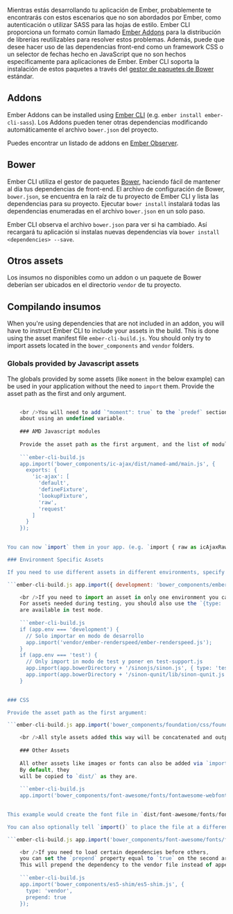 Mientras estás desarrollando tu aplicación de Ember, probablemente te encontrarás con estos escenarios que no son abordados por Ember, como autenticación o utilizar SASS para las hojas de estilo. Ember CLI proporciona un formato común llamado [Ember Addons](#toc_addons) para la distribución de librerías reutilizables para resolver estos problemas. Además, puede que desee hacer uso de las dependencias front-end como un framework CSS o un selector de fechas hecho en JavaScript que no son hechos especificamente para aplicaciones de Ember. Ember CLI soporta la instalación de estos paquetes a través del [gestor de paquetes de Bower](#toc_bower) estándar.

## Addons

Ember Addons can be installed using [Ember CLI](http://ember-cli.com/extending/#developing-addons-and-blueprints) (e.g. `ember install ember-cli-sass`). Los Addons pueden tener otras dependencias modificando automáticamente el archivo `bower.json` del proyecto.

Puedes encontrar un listado de addons en [Ember Observer](http://emberobserver.com).

## Bower

Ember CLI utiliza el gestor de paquetes [Bower](http://bower.io), haciendo fácil de mantener al día tus dependencias de front-end. El archivo de configuración de Bower, `bower.json`, se encuentra en la raíz de tu proyecto de Ember CLI y lista las dependencias para su proyecto. Ejecutar `bower install` instalará todas las dependencias enumeradas en el archivo `bower.json` en un solo paso.

Ember CLI observa el archivo `bower.json` para ver si ha cambiado. Así recargará tu aplicación si instalas nuevas dependencias vía `bower install <dependencies> --save`.

## Otros assets

Los insumos no disponibles como un addon o un paquete de Bower deberían ser ubicados en el directorio `vendor` de tu proyecto.

## Compilando insumos

When you're using dependencies that are not included in an addon, you will have to instruct Ember CLI to include your assets in the build. This is done using the asset manifest file `ember-cli-build.js`. You should only try to import assets located in the `bower_components` and `vendor` folders.

### Globals provided by Javascript assets

The globals provided by some assets (like `moment` in the below example) can be used in your application without the need to `import` them. Provide the asset path as the first and only argument.

```ember-cli-build.js app.import('bower_components/moment/moment.js');

    <br />You will need to add `"moment": true` to the `predef` section in `.jshintrc` to prevent JSHint errors
    about using an undefined variable.
    
    ### AMD Javascript modules
    
    Provide the asset path as the first argument, and the list of modules and exports as the second.
    
    ```ember-cli-build.js
    app.import('bower_components/ic-ajax/dist/named-amd/main.js', {
      exports: {
        'ic-ajax': [
          'default',
          'defineFixture',
          'lookupFixture',
          'raw',
          'request'
        ]
      }
    });
    

You can now `import` them in your app. (e.g. `import { raw as icAjaxRaw } from 'ic-ajax';`)

### Environment Specific Assets

If you need to use different assets in different environments, specify an object as the first parameter. That object's key should be the environment name, and the value should be the asset to use in that environment.

```ember-cli-build.js app.import({ development: 'bower_components/ember/ember.js', production: 'bower_components/ember/ember.prod.js' });

    <br />If you need to import an asset in only one environment you can wrap `app.import` in an `if` statement.
    For assets needed during testing, you should also use the `{type: 'test'}` option to make sure they
    are available in test mode.
    
    ```ember-cli-build.js
    if (app.env === 'development') {
      // Solo importar en modo de desarrollo
      app.import('vendor/ember-renderspeed/ember-renderspeed.js');
    }
    if (app.env === 'test') {
      // Only import in modo de test y poner en test-support.js
      app.import(app.bowerDirectory + '/sinonjs/sinon.js', { type: 'test' });
      app.import(app.bowerDirectory + '/sinon-qunit/lib/sinon-qunit.js', { type: 'test' });
    }
    

### CSS

Provide the asset path as the first argument:

```ember-cli-build.js app.import('bower_components/foundation/css/foundation.css');

    <br />All style assets added this way will be concatenated and output as `/assets/vendor.css`.
    
    ### Other Assets
    
    All other assets like images or fonts can also be added via `import()`.
    By default, they
    will be copied to `dist/` as they are.
    
    ```ember-cli-build.js
    app.import('bower_components/font-awesome/fonts/fontawesome-webfont.ttf');
    

This example would create the font file in `dist/font-awesome/fonts/fontawesome-webfont.ttf`.

You can also optionally tell `import()` to place the file at a different path. The following example will copy the file to `dist/assets/fontawesome-webfont.ttf`.

```ember-cli-build.js app.import('bower_components/font-awesome/fonts/fontawesome-webfont.ttf', { destDir: 'assets' });

    <br />If you need to load certain dependencies before others,
    you can set the `prepend` property equal to `true` on the second argument of `import()`.
    This will prepend the dependency to the vendor file instead of appending it, which is the default behavior.
    
    ```ember-cli-build.js
    app.import('bower_components/es5-shim/es5-shim.js', {
      type: 'vendor',
      prepend: true
    });
